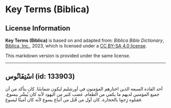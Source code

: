 # Key Terms (Biblica)

## License Information

**Key Terms (Biblica)** is based on and adapted from: _Biblica Bible Dictionary_, [Biblica, Inc.](https://www.biblica.com/), 2023, which is licensed under a [CC BY-SA 4.0 license](https://creativecommons.org/licenses/by-sa/4.0/legalcode.en).

This markdown version is provided under the same license.



--------------------------------

## اسْتِفَانُوس (id: 133903)

أحد القادة السبعة الذين اختارهم المؤمنون في أورشليم ليكون شماسًا. كان يتأكد من أن جميع المؤمنين لديهم ما يكفي من الطعام. غضب كثير من اليهود لأنه كان يُبشّر بيسوع. فقتلوه رَِجمٍا بالحجارة. كان أول من قُتل من أتباع يسوع لأنه كان أمينًا ليسوع.


